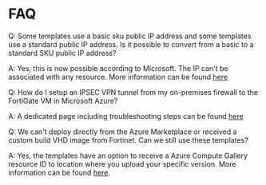 # FAQ

Q: Some templates use a basic sku public IP address and some templates use a standard public IP address. Is it possible to convert from a basic to a standard SKU public IP address?

A: Yes, this is now possible according to Microsoft. The IP can't be associated with any resource. More information can be found [here](https://docs.microsoft.com/en-us/azure/virtual-network/virtual-network-public-ip-address-upgrade)

Q: How do I setup an IPSEC VPN tunnel from my on-premises firewall to the FortiGate VM in Microsoft Azure?

A: A dedicated page including troubleshooting steps can be found [here](faq-ipsec-connectivity.md)

Q: We can't deploy directly from the Azure Marketplace or received a custom build VHD image from Fortinet. Can we still use these templates?

A: Yes, the templates have an option to receive a Azure Compute Gallery resource ID to location where you upload your specific version. More information can be found [here](faq-upload-vhd.md).